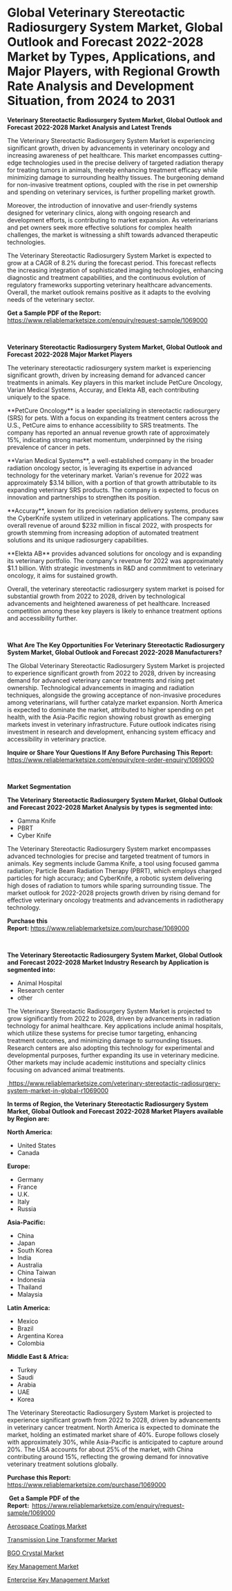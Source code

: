 <p><h1>Global Veterinary Stereotactic Radiosurgery System Market, Global Outlook and Forecast 2022-2028 Market by Types, Applications, and Major Players, with Regional Growth Rate Analysis and Development Situation, from 2024 to 2031</h1></p><p><strong>Veterinary Stereotactic Radiosurgery System Market, Global Outlook and Forecast 2022-2028 Market Analysis and Latest Trends</strong></p>
<p><p>The Veterinary Stereotactic Radiosurgery System Market is experiencing significant growth, driven by advancements in veterinary oncology and increasing awareness of pet healthcare. This market encompasses cutting-edge technologies used in the precise delivery of targeted radiation therapy for treating tumors in animals, thereby enhancing treatment efficacy while minimizing damage to surrounding healthy tissues. The burgeoning demand for non-invasive treatment options, coupled with the rise in pet ownership and spending on veterinary services, is further propelling market growth.</p><p>Moreover, the introduction of innovative and user-friendly systems designed for veterinary clinics, along with ongoing research and development efforts, is contributing to market expansion. As veterinarians and pet owners seek more effective solutions for complex health challenges, the market is witnessing a shift towards advanced therapeutic technologies.</p><p>The Veterinary Stereotactic Radiosurgery System Market is expected to grow at a CAGR of 8.2% during the forecast period. This forecast reflects the increasing integration of sophisticated imaging technologies, enhancing diagnostic and treatment capabilities, and the continuous evolution of regulatory frameworks supporting veterinary healthcare advancements. Overall, the market outlook remains positive as it adapts to the evolving needs of the veterinary sector.</p></p>
<p><strong>Get a Sample PDF of the Report:&nbsp;</strong> <a href="https://www.reliablemarketsize.com/enquiry/request-sample/1069000">https://www.reliablemarketsize.com/enquiry/request-sample/1069000</a></p>
<p>&nbsp;</p>
<p><strong>Veterinary Stereotactic Radiosurgery System Market, Global Outlook and Forecast 2022-2028 Major Market Players</strong></p>
<p><p>The veterinary stereotactic radiosurgery system market is experiencing significant growth, driven by increasing demand for advanced cancer treatments in animals. Key players in this market include PetCure Oncology, Varian Medical Systems, Accuray, and Elekta AB, each contributing uniquely to the space.</p><p>**PetCure Oncology** is a leader specializing in stereotactic radiosurgery (SRS) for pets. With a focus on expanding its treatment centers across the U.S., PetCure aims to enhance accessibility to SRS treatments. The company has reported an annual revenue growth rate of approximately 15%, indicating strong market momentum, underpinned by the rising prevalence of cancer in pets.</p><p>**Varian Medical Systems**, a well-established company in the broader radiation oncology sector, is leveraging its expertise in advanced technology for the veterinary market. Varian's revenue for 2022 was approximately $3.14 billion, with a portion of that growth attributable to its expanding veterinary SRS products. The company is expected to focus on innovation and partnerships to strengthen its position.</p><p>**Accuray**, known for its precision radiation delivery systems, produces the CyberKnife system utilized in veterinary applications. The company saw overall revenue of around $232 million in fiscal 2022, with prospects for growth stemming from increasing adoption of automated treatment solutions and its unique radiosurgery capabilities.</p><p>**Elekta AB** provides advanced solutions for oncology and is expanding its veterinary portfolio. The company's revenue for 2022 was approximately $1.1 billion. With strategic investments in R&D and commitment to veterinary oncology, it aims for sustained growth.</p><p>Overall, the veterinary stereotactic radiosurgery system market is poised for substantial growth from 2022 to 2028, driven by technological advancements and heightened awareness of pet healthcare. Increased competition among these key players is likely to enhance treatment options and accessibility further.</p></p>
<p>&nbsp;</p>
<p><strong>What Are The Key Opportunities For Veterinary Stereotactic Radiosurgery System Market, Global Outlook and Forecast 2022-2028 Manufacturers?</strong></p>
<p><p>The Global Veterinary Stereotactic Radiosurgery System Market is projected to experience significant growth from 2022 to 2028, driven by increasing demand for advanced veterinary cancer treatments and rising pet ownership. Technological advancements in imaging and radiation techniques, alongside the growing acceptance of non-invasive procedures among veterinarians, will further catalyze market expansion. North America is expected to dominate the market, attributed to higher spending on pet health, with the Asia-Pacific region showing robust growth as emerging markets invest in veterinary infrastructure. Future outlook indicates rising investment in research and development, enhancing system efficacy and accessibility in veterinary practice.</p></p>
<p><strong>Inquire or Share Your Questions If Any Before Purchasing This Report:</strong> <a href="https://www.reliablemarketsize.com/enquiry/pre-order-enquiry/1069000">https://www.reliablemarketsize.com/enquiry/pre-order-enquiry/1069000</a></p>
<p>&nbsp;</p>
<p><strong>Market Segmentation</strong></p>
<p><strong>The Veterinary Stereotactic Radiosurgery System Market, Global Outlook and Forecast 2022-2028 Market Analysis by types is segmented into:</strong></p>
<p><ul><li>Gamma Knife</li><li>PBRT</li><li>Cyber Knife</li></ul></p>
<p><p>The Veterinary Stereotactic Radiosurgery System market encompasses advanced technologies for precise and targeted treatment of tumors in animals. Key segments include Gamma Knife, a tool using focused gamma radiation; Particle Beam Radiation Therapy (PBRT), which employs charged particles for high accuracy; and CyberKnife, a robotic system delivering high doses of radiation to tumors while sparing surrounding tissue. The market outlook for 2022-2028 projects growth driven by rising demand for effective veterinary oncology treatments and advancements in radiotherapy technology.</p></p>
<p><strong>Purchase this Report:&nbsp;</strong><a href="https://www.reliablemarketsize.com/purchase/1069000">https://www.reliablemarketsize.com/purchase/1069000</a></p>
<p>&nbsp;</p>
<p><strong>The Veterinary Stereotactic Radiosurgery System Market, Global Outlook and Forecast 2022-2028 Market Industry Research by Application is segmented into:</strong></p>
<p><ul><li>Animal Hospital</li><li>Research center</li><li>other</li></ul></p>
<p><p>The Veterinary Stereotactic Radiosurgery System Market is projected to grow significantly from 2022 to 2028, driven by advancements in radiation technology for animal healthcare. Key applications include animal hospitals, which utilize these systems for precise tumor targeting, enhancing treatment outcomes, and minimizing damage to surrounding tissues. Research centers are also adopting this technology for experimental and developmental purposes, further expanding its use in veterinary medicine. Other markets may include academic institutions and specialty clinics focusing on advanced animal treatments.</p></p>
<p><a href="https://www.reliablemarketsize.com/veterinary-stereotactic-radiosurgery-system-market-in-global-r1069000">&nbsp;https://www.reliablemarketsize.com/veterinary-stereotactic-radiosurgery-system-market-in-global-r1069000</a></p>
<p><strong>In terms of Region, the Veterinary Stereotactic Radiosurgery System Market, Global Outlook and Forecast 2022-2028 Market Players available by Region are:</strong></p>
<p>
    <p> <strong> North America: </strong>
        <ul>
            <li>United States</li>
            <li>Canada</li>
        </ul>
        </p> 
    <p> <strong> Europe: </strong>
        <ul>
            <li>Germany</li>
            <li>France</li>
            <li>U.K.</li>
            <li>Italy</li>
            <li>Russia</li>
        </ul>
        </p> 
    <p> <strong> Asia-Pacific: </strong>
        <ul>
            <li>China</li>
            <li>Japan</li>
            <li>South Korea</li>
            <li>India</li>
            <li>Australia</li>
            <li>China Taiwan</li>
            <li>Indonesia</li>
            <li>Thailand</li>
            <li>Malaysia</li>
        </ul>
        </p> 
    <p> <strong> Latin America: </strong>
        <ul>
            <li>Mexico</li>
            <li>Brazil</li>
            <li>Argentina Korea</li>
            <li>Colombia</li>
        </ul>
        </p> 
    <p> <strong> Middle East & Africa: </strong>
        <ul>
            <li>Turkey</li>
            <li>Saudi</li>
            <li>Arabia</li>
            <li>UAE</li>
            <li>Korea</li>
        </ul>
    </p>
    </p>
<p><p>The Veterinary Stereotactic Radiosurgery System Market is projected to experience significant growth from 2022 to 2028, driven by advancements in veterinary cancer treatment. North America is expected to dominate the market, holding an estimated market share of 40%. Europe follows closely with approximately 30%, while Asia-Pacific is anticipated to capture around 20%. The USA accounts for about 25% of the market, with China contributing around 15%, reflecting the growing demand for innovative veterinary treatment solutions globally.</p></p>
<p><strong>Purchase this Report: </strong><a href="https://www.reliablemarketsize.com/purchase/1069000">https://www.reliablemarketsize.com/purchase/1069000</a></p>
<p>&nbsp;<strong>Get a Sample PDF of the Report:&nbsp;&nbsp;</strong><a href="https://www.reliablemarketsize.com/enquiry/request-sample/1069000">https://www.reliablemarketsize.com/enquiry/request-sample/1069000</a></p>
<p><strong></strong></p>
<p><p><a href="https://issuu.com/reportprime-2/docs/aerospace-coatings-market-size-2030_d9e509006f9259">Aerospace Coatings Market</a></p><p><a href="https://medium.com/@zoe.lambert5754/the-global-transmission-line-transformer-market-identifies-drivers-restraints-opportunities-cb428008950a?postPublishedType=initial">Transmission Line Transformer Market</a></p><p><a href="https://issuu.com/reportprime-2/docs/bgo-crystal-market-size-2030.pptx_9c16a699b35b19">BGO Crystal Market</a></p><p><a href="https://www.linkedin.com/pulse/key-management-market-global-regional-analysis-focus-end-ujvkf?trackingId=r7IhTJXBTeCPzlH1lg3xKA%3D%3D">Key Management Market</a></p><p><a href="https://www.linkedin.com/pulse/enterprise-key-management-market-research-report-exploring-oqtpf?trackingId=mCIkwaURTwG39ylEdrPdQw%3D%3D">Enterprise Key Management Market</a></p></p>